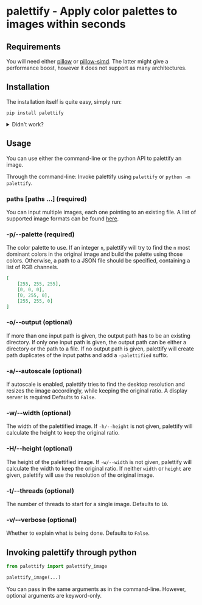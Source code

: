 # palettify - Apply color palettes to images within seconds

## Requirements
You will need either [pillow](https://github.com/python-pillow/Pillow) or [pillow-simd](https://github.com/uploadcare/pillow-simd). The latter might give a performance boost, however it does not support as many architectures.

## Installation
The installation itself is quite easy, simply run:
```
pip install palettify
```
<details>
<summary>
    Didn't work?
</summary>

- `pip` is not in `PATH`
    ```sh
    python -m pip install palettify
    ```

- Check if the path of your python executable matches the path of the interpreter you run your code with<br>
    In UNIX-like systems:
    ```sh
    which python
    ```

</details>

## Usage
You can use either the command-line or the python API to palettify an image.

Through the command-line:
Invoke palettify using `palettify` or `python -m palettify`.

### paths [paths ...] (required)
You can input multiple images, each one pointing to an existing file. A list of supported image formats can be found [here](https://pillow.readthedocs.io/en/stable/handbook/image-file-formats.html).

### -p/--palette (required)
The color palette to use. If an integer `n`, palettify will try to find the `n` most dominant colors in the original image and build the palette using those colors. Otherwise, a path to a JSON file should be specified, containing a list of RGB channels.
```json
[
    [255, 255, 255],
    [0, 0, 0],
    [0, 255, 0],
    [255, 255, 0]
]
```

### -o/--output (optional)
If more than one input path is given, the output path **has** to be an existing directory. If only one input path is given, the output path can be either a directory or the path to a file. If no output path is given, palettify will create path duplicates of the input paths and add a `-palettified` suffix.

### -a/--autoscale (optional)
If autoscale is enabled, palettify tries to find the desktop resolution and resizes the image accordingly, while keeping the original ratio. A display server is required Defaults to `False`.

### -w/--width (optional)
The width of the palettified image. If `-h/--height` is not given, palettify will calculate the height to keep the original ratio.

### -H/--height (optional)
The height of the palettified image. If `-w/--width` is not given, palettify will calculate the width to keep the original ratio. If neither `width` or `height` are given, palettify will use the resolution of the original image.

### -t/--threads (optional)
The number of threads to start for a single image. Defaults to `10`.

### -v/--verbose (optional)
Whether to explain what is being done. Defaults to `False`.

## Invoking palettify through python
```py
from palettify import palettify_image

palettify_image(...)
```

You can pass in the same arguments as in the command-line. However, optional arguments are keyword-only.